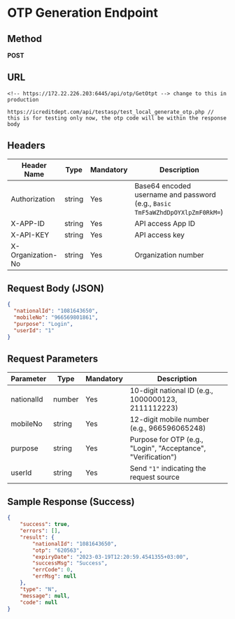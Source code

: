 # OTP Generation Endpoint

## Method
**POST**

## URL
```
<!-- https://172.22.226.203:6445/api/otp/GetOtpt --> change to this in production

https://icreditdept.com/api/testasp/test_local_generate_otp.php // this is for testing only now, the otp code will be within the response body
```

## Headers
| Header Name       | Type   | Mandatory | Description |
|------------------|--------|-----------|-------------|
| Authorization    | string | Yes       | Base64 encoded username and password (e.g., `Basic TmF5aWZhdDpOYXlpZmF0RkM=`) |
| X-APP-ID        | string | Yes       | API access App ID |
| X-API-KEY       | string | Yes       | API access key |
| X-Organization-No | string | Yes     | Organization number |

## Request Body (JSON)
```json
{
  "nationalId": "1081643650",
  "mobileNo": "966569801861",
  "purpose": "Login",
  "userId": "1"
}
```

## Request Parameters
| Parameter  | Type   | Mandatory | Description |
|------------|--------|-----------|-------------|
| nationalId | number | Yes       | 10-digit national ID (e.g., 1000000123, 2111112223) |
| mobileNo   | string | Yes       | 12-digit mobile number (e.g., 966596065248) |
| purpose    | string | Yes       | Purpose for OTP (e.g., "Login", "Acceptance", "Verification") |
| userId     | string | Yes       | Send `"1"` indicating the request source |

## Sample Response (Success)
```json
{
    "success": true,
    "errors": [],
    "result": {
        "nationalId": "1081643650",
        "otp": "620563",
        "expiryDate": "2023-03-19T12:20:59.4541355+03:00",
        "successMsg": "Success",
        "errCode": 0,
        "errMsg": null
    },
    "type": "N",
    "message": null,
    "code": null
}
```
